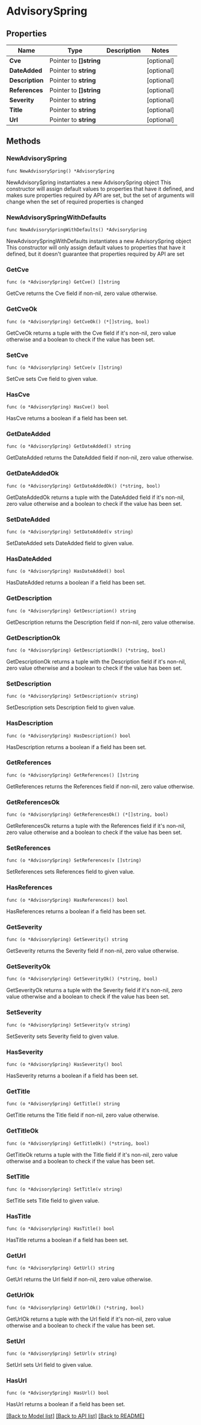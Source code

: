 # AdvisorySpring

## Properties

Name | Type | Description | Notes
------------ | ------------- | ------------- | -------------
**Cve** | Pointer to **[]string** |  | [optional] 
**DateAdded** | Pointer to **string** |  | [optional] 
**Description** | Pointer to **string** |  | [optional] 
**References** | Pointer to **[]string** |  | [optional] 
**Severity** | Pointer to **string** |  | [optional] 
**Title** | Pointer to **string** |  | [optional] 
**Url** | Pointer to **string** |  | [optional] 

## Methods

### NewAdvisorySpring

`func NewAdvisorySpring() *AdvisorySpring`

NewAdvisorySpring instantiates a new AdvisorySpring object
This constructor will assign default values to properties that have it defined,
and makes sure properties required by API are set, but the set of arguments
will change when the set of required properties is changed

### NewAdvisorySpringWithDefaults

`func NewAdvisorySpringWithDefaults() *AdvisorySpring`

NewAdvisorySpringWithDefaults instantiates a new AdvisorySpring object
This constructor will only assign default values to properties that have it defined,
but it doesn't guarantee that properties required by API are set

### GetCve

`func (o *AdvisorySpring) GetCve() []string`

GetCve returns the Cve field if non-nil, zero value otherwise.

### GetCveOk

`func (o *AdvisorySpring) GetCveOk() (*[]string, bool)`

GetCveOk returns a tuple with the Cve field if it's non-nil, zero value otherwise
and a boolean to check if the value has been set.

### SetCve

`func (o *AdvisorySpring) SetCve(v []string)`

SetCve sets Cve field to given value.

### HasCve

`func (o *AdvisorySpring) HasCve() bool`

HasCve returns a boolean if a field has been set.

### GetDateAdded

`func (o *AdvisorySpring) GetDateAdded() string`

GetDateAdded returns the DateAdded field if non-nil, zero value otherwise.

### GetDateAddedOk

`func (o *AdvisorySpring) GetDateAddedOk() (*string, bool)`

GetDateAddedOk returns a tuple with the DateAdded field if it's non-nil, zero value otherwise
and a boolean to check if the value has been set.

### SetDateAdded

`func (o *AdvisorySpring) SetDateAdded(v string)`

SetDateAdded sets DateAdded field to given value.

### HasDateAdded

`func (o *AdvisorySpring) HasDateAdded() bool`

HasDateAdded returns a boolean if a field has been set.

### GetDescription

`func (o *AdvisorySpring) GetDescription() string`

GetDescription returns the Description field if non-nil, zero value otherwise.

### GetDescriptionOk

`func (o *AdvisorySpring) GetDescriptionOk() (*string, bool)`

GetDescriptionOk returns a tuple with the Description field if it's non-nil, zero value otherwise
and a boolean to check if the value has been set.

### SetDescription

`func (o *AdvisorySpring) SetDescription(v string)`

SetDescription sets Description field to given value.

### HasDescription

`func (o *AdvisorySpring) HasDescription() bool`

HasDescription returns a boolean if a field has been set.

### GetReferences

`func (o *AdvisorySpring) GetReferences() []string`

GetReferences returns the References field if non-nil, zero value otherwise.

### GetReferencesOk

`func (o *AdvisorySpring) GetReferencesOk() (*[]string, bool)`

GetReferencesOk returns a tuple with the References field if it's non-nil, zero value otherwise
and a boolean to check if the value has been set.

### SetReferences

`func (o *AdvisorySpring) SetReferences(v []string)`

SetReferences sets References field to given value.

### HasReferences

`func (o *AdvisorySpring) HasReferences() bool`

HasReferences returns a boolean if a field has been set.

### GetSeverity

`func (o *AdvisorySpring) GetSeverity() string`

GetSeverity returns the Severity field if non-nil, zero value otherwise.

### GetSeverityOk

`func (o *AdvisorySpring) GetSeverityOk() (*string, bool)`

GetSeverityOk returns a tuple with the Severity field if it's non-nil, zero value otherwise
and a boolean to check if the value has been set.

### SetSeverity

`func (o *AdvisorySpring) SetSeverity(v string)`

SetSeverity sets Severity field to given value.

### HasSeverity

`func (o *AdvisorySpring) HasSeverity() bool`

HasSeverity returns a boolean if a field has been set.

### GetTitle

`func (o *AdvisorySpring) GetTitle() string`

GetTitle returns the Title field if non-nil, zero value otherwise.

### GetTitleOk

`func (o *AdvisorySpring) GetTitleOk() (*string, bool)`

GetTitleOk returns a tuple with the Title field if it's non-nil, zero value otherwise
and a boolean to check if the value has been set.

### SetTitle

`func (o *AdvisorySpring) SetTitle(v string)`

SetTitle sets Title field to given value.

### HasTitle

`func (o *AdvisorySpring) HasTitle() bool`

HasTitle returns a boolean if a field has been set.

### GetUrl

`func (o *AdvisorySpring) GetUrl() string`

GetUrl returns the Url field if non-nil, zero value otherwise.

### GetUrlOk

`func (o *AdvisorySpring) GetUrlOk() (*string, bool)`

GetUrlOk returns a tuple with the Url field if it's non-nil, zero value otherwise
and a boolean to check if the value has been set.

### SetUrl

`func (o *AdvisorySpring) SetUrl(v string)`

SetUrl sets Url field to given value.

### HasUrl

`func (o *AdvisorySpring) HasUrl() bool`

HasUrl returns a boolean if a field has been set.


[[Back to Model list]](../README.md#documentation-for-models) [[Back to API list]](../README.md#documentation-for-api-endpoints) [[Back to README]](../README.md)


